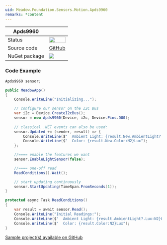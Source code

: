 ```yaml
---
uid: Meadow.Foundation.Sensors.Motion.Apds9960
remarks: *content
---
```


| Apds9960 | |
|--------|--------|
| Status | <img src="https://img.shields.io/badge/InProgress-yellow" style="width: auto; height: -webkit-fill-available;" /> |
| Source code | [GitHub](https://github.com/WildernessLabs/Meadow.Foundation/tree/master/Source/Meadow.Foundation.Peripherals/Sensors.Motion.Apds9960) |
| NuGet package | <a href="https://www.nuget.org/packages/Meadow.Foundation.Sensors.Motion.Apds9960/" target="_blank"><img src="https://img.shields.io/nuget/v/Meadow.Foundation.Sensors.Motion.Apds9960.svg?label=Meadow.Foundation.Sensors.Motion.Apds9960" /></a> |

### Code Example

```csharp
Apds9960 sensor;

public MeadowApp()
{
    Console.WriteLine("Initializing...");

    // configure our sensor on the I2C Bus
    var i2c = Device.CreateI2cBus();
    sensor = new Apds9960(Device, i2c, Device.Pins.D00);
    
    // classical .NET events can also be used:
    sensor.Updated += (sender, result) => {
        Console.WriteLine($"  Ambient Light: {result.New.AmbientLight?.Lux:N2}Lux");
        Console.WriteLine($"  Color: {result.New.Color:N2}Lux");
    };

    //==== enable the features we want
    sensor.EnableLightSensor(false);

    //==== one-off read
    ReadConditions().Wait();

    // start updating continuously
    sensor.StartUpdating(TimeSpan.FromSeconds(1));
}

protected async Task ReadConditions()
{
    var result = await sensor.Read();
    Console.WriteLine("Initial Readings:");
    Console.WriteLine($"  Ambient Light: {result.AmbientLight?.Lux:N2}Lux");
    Console.WriteLine($"  Color: {result.Color:N2}Lux");
}

```

[Sample project(s) available on GitHub](https://github.com/WildernessLabs/Meadow.Foundation/tree/master/Source/Meadow.Foundation.Peripherals/Sensors.Motion.Apds9960/Samples/Sensors.Motion.Apds9960_Sample)